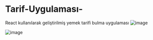 # Tarif-Uygulaması-  
React kullanılarak geliştirilmiş yemek tarifi bulma uygulaması
![image](https://github.com/RecepOnur/Tarif-Uygulamas-/assets/119112193/db2caffb-c0d8-41a2-b4d8-956700a5c0c7)    

![image](https://github.com/RecepOnur/Tarif-Uygulamas-/assets/119112193/94acb702-4313-4da9-b33e-ab8e4830e7b2)


